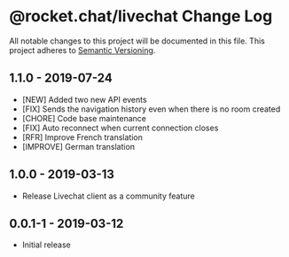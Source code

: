 # @rocket.chat/livechat Change Log
All notable changes to this project will be documented in this file.
This project adheres to [Semantic Versioning](http://semver.org/).

## 1.1.0 - 2019-07-24
* [NEW] Added two new API events
* [FIX] Sends the navigation history even when there is no room created
* [CHORE] Code base maintenance
* [FIX] Auto reconnect when current connection closes
* [RFR] Improve French translation
* [IMPROVE] German translation


## 1.0.0 - 2019-03-13
*  Release Livechat client as a community feature

## 0.0.1-1 - 2019-03-12
*  Initial release
